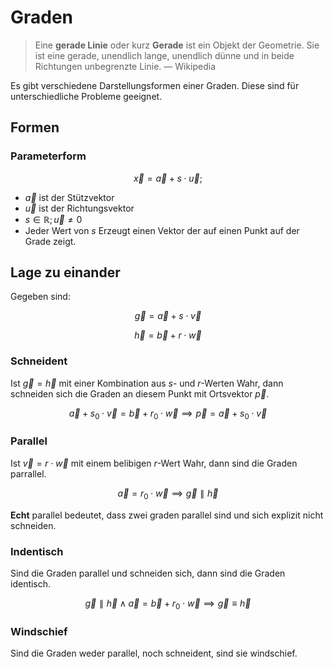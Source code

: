 # Graden

> Eine **gerade Linie** oder kurz **Gerade** ist ein Objekt der Geometrie. Sie ist eine gerade, unendlich lange, unendlich dünne und in beide Richtungen unbegrenzte Linie. — Wikipedia

Es gibt verschiedene Darstellungsformen einer Graden. Diese sind für unterschiedliche Probleme geeignet.

## Formen

### Parameterform

$$
\overrightarrow{x} =
\overrightarrow{a} +
s \cdot \overrightarrow{u};
$$

- $\overrightarrow{a}$ ist der Stützvektor
- $\overrightarrow{u}$ ist der Richtungsvektor
- $s \in \mathbb{R}; \overrightarrow{u} \neq 0$
- Jeder Wert von $s$ Erzeugt einen Vektor der auf einen Punkt auf der Grade zeigt.

## Lage zu einander

Gegeben sind:

$$
\overrightarrow{g} = \overrightarrow{a} + s \cdot \overrightarrow{v}
$$

$$
\overrightarrow{h} = \overrightarrow{b} + r \cdot \overrightarrow{w}
$$

### Schneident

Ist $\overrightarrow{g} = \overrightarrow{h}$ mit einer Kombination aus $s$- und $r$-Werten Wahr, dann schneiden sich die Graden an diesem Punkt mit Ortsvektor $\overrightarrow{p}$.

$$
\overrightarrow{a} + s_0 \cdot \overrightarrow{v} = \overrightarrow{b} + r_0 \cdot \overrightarrow{w} \implies \overrightarrow{p} = \overrightarrow{a} + s_0 \cdot \overrightarrow{v}
$$

### Parallel

Ist $\overrightarrow{v} = r \cdot \overrightarrow{w}$ mit einem belibigen $r$-Wert Wahr, dann sind die Graden parrallel.

$$
\overrightarrow{a} = r_0 \cdot \overrightarrow{w} \implies \overrightarrow{g} \parallel \overrightarrow{h}
$$

**Echt** parallel bedeutet, dass zwei graden parallel sind und sich explizit nicht schneiden.

### Indentisch

Sind die Graden parallel und schneiden sich, dann sind die Graden identisch.

$$
\overrightarrow{g} \parallel \overrightarrow{h} \wedge
\overrightarrow{a} = \overrightarrow{b} + r_0 \cdot \overrightarrow{w}
\implies \overrightarrow{g} \equiv \overrightarrow{h}
$$

### Windschief

Sind die Graden weder parallel, noch schneident, sind sie windschief.
